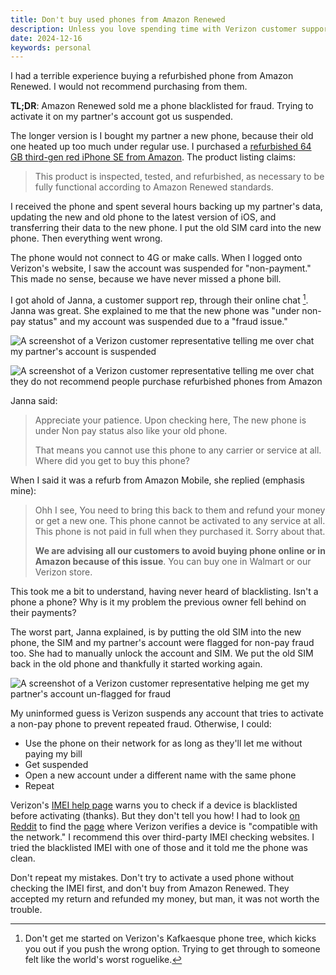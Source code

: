 ```yaml
---
title: Don't buy used phones from Amazon Renewed
description: Unless you love spending time with Verizon customer support.
date: 2024-12-16
keywords: personal
---
```


I had a terrible experience buying a refurbished phone from Amazon Renewed. I would not recommend purchasing from them.

**TL;DR**: Amazon Renewed sold me a phone blacklisted for fraud. Trying to activate it on my partner's account got us suspended.

The longer version is I bought my partner a new phone, because their old one heated up too much under regular use. I purchased a [refurbished 64 GB third-gen red iPhone SE from Amazon](https://www.amazon.com/gp/product/B0BDY5TP9J/ref=ppx_yo_dt_b_search_asin_title?ie=UTF8&th=1). The product listing claims:

> This product is inspected, tested, and refurbished, as necessary to be fully functional according to Amazon Renewed standards.

I received the phone and spent several hours backing up my partner's data, updating the new and old phone to the latest version of iOS, and transferring their data to the new phone. I put the old SIM card into the new phone. Then everything went wrong.

The phone would not connect to 4G or make calls. When I logged onto Verizon's website, I saw the account was suspended for "non-payment." This made no sense, because we have never missed a phone bill.

I got ahold of Janna, a customer support rep, through their online chat [^1]. Janna was great. She explained to me that the new phone was "under non-pay status" and my account was suspended due to a "fraud issue."

[^1]: Don't get me started on Verizon's Kafkaesque phone tree, which kicks you out if you push the wrong option. Trying to get through to someone felt like the world's worst roguelike.

![A screenshot of a Verizon customer representative telling me over chat my partner's account is suspended](verizon-chat-1.webp)

![A screenshot of a Verizon customer representative telling me over chat they do not recommend people purchase refurbished phones from Amazon](verizon-chat-2.webp)

Janna said:

> Appreciate your patience. Upon checking here, The new phone is under Non pay status also like your old phone.
>
> That means you cannot use this phone to any carrier or service at all. Where did you get to buy this phone?

When I said it was a refurb from Amazon Mobile, she replied (emphasis mine):

> Ohh I see, You need to bring this back to them and refund your money or get a new one. This phone cannot be activated to any service at all. This phone is not paid in full when they purchased it. Sorry about that.
>
> **We are advising all our customers to avoid buying phone online or in Amazon because of this issue**. You can buy one in Walmart or our Verizon store.

This took me a bit to understand, having never heard of blacklisting. Isn't a phone a phone? Why is it my problem the previous owner fell behind on their payments?

The worst part, Janna explained, is by putting the old SIM into the new phone, the SIM and my partner's account were flagged for non-pay fraud too. She had to manually unlock the account and SIM. We put the old SIM back in the old phone and thankfully it started working again.

![A screenshot of a Verizon customer representative helping me get my partner's account un-flagged for fraud](verizon-chat-3.webp)

My uninformed guess is Verizon suspends any account that tries to activate a non-pay phone to prevent repeated fraud. Otherwise, I could:

- Use the phone on their network for as long as they'll let me without paying my bill
- Get suspended
- Open a new account under a different name with the same phone
- Repeat

Verizon's [IMEI help page](https://www.verizon.com/articles/prepaid-and-cpo/what-to-know-when-buying-a-used-phone/d) warns you to check if a device is blacklisted before activating (thanks). But they don't tell you how! I had to look [on Reddit](https://www.reddit.com/r/verizon/comments/1ajxobj/dont_get_scammed_verizon_makes_it_easy_to_check/) to find the [page](https://www.verizon.com/sales/prepaid/byod/enterDeviceIMEI.html) where Verizon verifies a device is "compatible with the network." I recommend this over third-party IMEI checking websites. I tried the blacklisted IMEI with one of those and it told me the phone was clean.

Don't repeat my mistakes. Don't try to activate a used phone without checking the IMEI first, and don't buy from Amazon Renewed. They accepted my return and refunded my money, but man, it was not worth the trouble.
